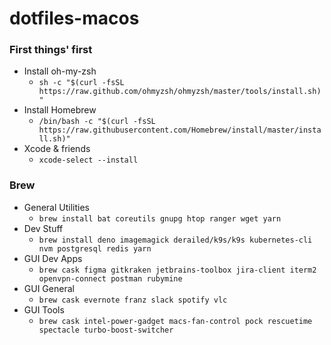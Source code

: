 # dotfiles-macos

### First things' first
- Install oh-my-zsh
  - `sh -c "$(curl -fsSL https://raw.github.com/ohmyzsh/ohmyzsh/master/tools/install.sh)"`
- Install Homebrew
  - `/bin/bash -c "$(curl -fsSL https://raw.githubusercontent.com/Homebrew/install/master/install.sh)"`
- Xcode & friends
  - `xcode-select --install`

### Brew

- General Utilities
  - `brew install bat coreutils gnupg htop ranger wget yarn`
- Dev Stuff
  - `brew install deno imagemagick derailed/k9s/k9s kubernetes-cli nvm postgresql redis yarn`
- GUI Dev Apps
  - `brew cask figma gitkraken jetbrains-toolbox jira-client iterm2 openvpn-connect postman rubymine`
- GUI General
  - `brew cask evernote franz slack spotify vlc`
- GUI Tools
  - `brew cask intel-power-gadget macs-fan-control pock rescuetime spectacle turbo-boost-switcher`
